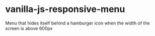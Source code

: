 # vanilla-js-responsive-menu
Menu that hides itself behind a hamburger  icon when the width of the screen is above 600px
